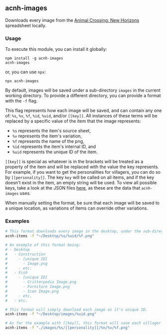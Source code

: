 ## acnh-images

Downloads every image from the [Animal Crossing: New Horizons](https://docs.google.com/spreadsheets/d/1mo7myqHry5r_TKvakvIhHbcEAEQpSiNoNQoIS8sMpvM/edit#gid=1455827610) spreadsheet locally.

### Usage

To execute this module, you can install it globally:

```
npm install -g acnh-images
acnh-images
```

or, you can use `npx`:

```
npx acnh-images
```

By default, images will be saved under a sub-directory `images` in the current working directory. To provide a different directory, you can provide a format with the `-f` flag.

This flag represents how each image will be saved, and can contain any one of: `%s`, `%v`, `%f`, `%id`, `%uid`, and/or `[[key]]`. All instances of these terms will be replaced by a specific value of the item that the image represents:
  - `%s` represents the item's source sheet,
  - `%v` represents the item's variation,
  - `%f` represents the name of the png,
  - `%id` represents the item's internal ID, and
  - `%uid` represents the unique ID of the item.

`[[key]]` is special as whatever is in the brackets will be treated as a property of the item and will be replaced with the value the key represents. For example, if you want to get the personalities for villagers, you can do so by `[[personality]]`. The key `key` will be called on all items, and if the key doesn't exist in the item, an empty string will be used. To view all possible keys, take a look at the JSON files [here](https://github.com/Norviah/animal-crossing/tree/master/combined), as these are the data that `acnh-images` uses.

When manually setting the format, be sure that each image will be saved to a unique location, as variations of items can override other variations.

### Examples

```bash
# This format downloads every image in the desktop, under the sub-directory representing each item's Unique Entry ID.
acnh-items -f "~/Desktop/%s/%uid/%f.png"

# An example of this format being:
# · Desktop
#   · Construction
#     · [unique ID]
#       - Image.png
#     · etc.
#   · Fish
#     · [unique ID]
#       - Critterpedia Image.png
#       - Furniture Image.png
#       - Icon Image.png
#     · etc.
#   · etc.

# This format will simply download each image as it's unique ID.
acnh-items -f "~/Desktop/images/%uid.png"

# As for the example with [[key]], this format will save each villager in a sub-directory representing their personality.
acnh-items -f "./images/%s/[[personality]]/%n/%v/%f.png"
```
